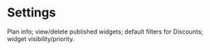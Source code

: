 # Settings
Plan info; view/delete published widgets; default filters for Discounts; widget visibility/priority.
